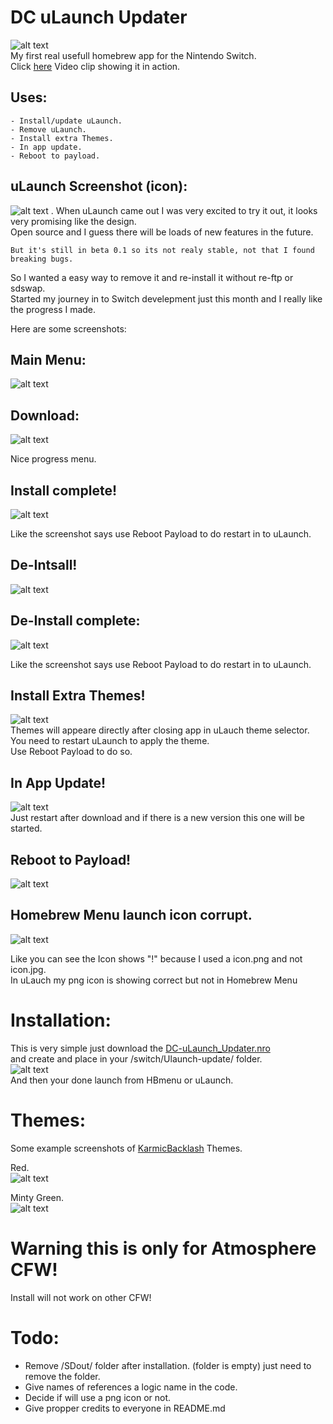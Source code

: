 # DC uLaunch Updater
![alt text](https://github.com/Dcnigma/DC-uLaunch_Updater/blob/master/Screenshots/icon.png?raw=true)  
My first real usefull homebrew app for the Nintendo Switch.  
Click [here](https://youtu.be/uMz1vgSuQ2g) Video clip showing it in action.  

## Uses: 
```this simpel application will.   
- Install/update uLaunch.  
- Remove uLaunch.  
- Install extra Themes.  
- In app update.  
- Reboot to payload.  
```

## uLaunch Screenshot (icon):  
![alt text](https://github.com/Dcnigma/DC-uLaunch_Updater/blob/master/Screenshots/inHB_App.jpg?raw=true)  .
When uLaunch came out I was very excited to try it out, it looks very promising like the design.  
Open source and I guess there will be loads of new features in the future.  

```
But it's still in beta 0.1 so its not realy stable, not that I found breaking bugs.   
```
 
So I wanted a easy way to remove it and re-install it without re-ftp or sdswap.  
Started my journey in to Switch develepment just this month and I really like the progress I made.  
  
Here are some screenshots:
## Main Menu:
![alt text](https://github.com/Dcnigma/DC-uLaunch_Updater/blob/master/Screenshots/Main.jpg?raw=true)  
 
## Download:  
![alt text](https://github.com/Dcnigma/DC-uLaunch_Updater/blob/master/Screenshots/Downloading.jpg?raw=true)  

Nice progress menu.  
 
## Install complete!
![alt text](https://github.com/Dcnigma/DC-uLaunch_Updater/blob/master/Screenshots/Installcomp.jpg?raw=true)  

Like the screenshot says use Reboot Payload to do restart in to uLaunch.
  
## De-Intsall!
![alt text](https://github.com/Dcnigma/DC-uLaunch_Updater/blob/master/Screenshots/De-install.jpg?raw=true)  
   
## De-Install complete:
![alt text](https://github.com/Dcnigma/DC-uLaunch_Updater/blob/master/Screenshots/deinstallcomp.jpg?raw=true) 

Like the screenshot says use Reboot Payload to do restart in to uLaunch.  
 
## Install Extra Themes!
![alt text](https://github.com/Dcnigma/DC-uLaunch_Updater/blob/master/Screenshots/getthemes.jpg?raw=true)  
 Themes will appeare directly after closing app in uLauch theme selector.  
 You need to restart uLaunch to apply the theme.  
 Use Reboot Payload to do so.  
 
## In App Update!
![alt text](https://github.com/Dcnigma/DC-uLaunch_Updater/blob/master/Screenshots/Update_app.jpg?raw=true)  
 Just restart after download and if there is a new version this one will be started. 
 
## Reboot to Payload!
![alt text](https://github.com/Dcnigma/DC-uLaunch_Updater/blob/master/Screenshots/rebootpayloadbox.jpg?raw=true)  

## Homebrew Menu launch icon corrupt.
![alt text](https://github.com/Dcnigma/DC-uLaunch_Updater/blob/master/Screenshots/hblaunch.jpg?raw=true)  
  
Like you can see the Icon shows "!" because I used a icon.png and not icon.jpg.  
In uLauch my png icon is showing correct but not in Homebrew Menu
 
 
# Installation:
This is very simple just
download the [DC-uLaunch_Updater.nro](https://github.com/Dcnigma/DC-uLaunch_Updater/raw/master/DC-uLaunch_Updater.nro)  
and create and place in your /switch/Ulaunch-update/ folder.  
![alt text](https://github.com/Dcnigma/DC-uLaunch_Updater/blob/master/Screenshots/folder.png?raw=true)  
And then your done launch from HBmenu or uLaunch.  

# Themes:
Some example screenshots of [KarmicBacklash](https://github.com/KarmicBacklash/uLaunchThemes) Themes.   
  
Red.   
![alt text](https://github.com/Dcnigma/DC-uLaunch_Updater/blob/master/Screenshots/redtheme.jpg?raw=true)  
  
Minty Green.  
![alt text](https://github.com/Dcnigma/DC-uLaunch_Updater/blob/master/Screenshots/Mintgreentheme.jpg?raw=true)  
 
# Warning this is only for Atmosphere CFW!  
  Install will not work on other CFW!
 
# Todo:
- Remove /SDout/ folder after installation. (folder is empty) just need to remove the folder.  
- Give names of references a logic name in the code.
- Decide if will use a png icon or not.
- Give propper credits to everyone in README.md
